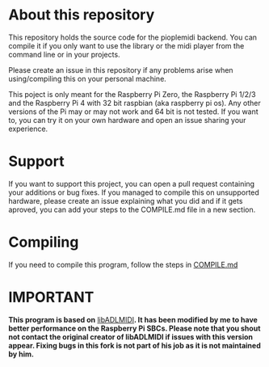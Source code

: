 # About this repository
This repository holds the source code for the pioplemidi backend. You can compile it if you only want to use the library or the midi player from the command line or in your projects.

Please create an issue in this repository if any problems arise when using/compiling this on your personal machine.

This poject is only meant for the Raspberry Pi Zero, the Raspberry Pi 1/2/3 and the Raspberry Pi 4 with 32 bit raspbian (aka raspberry pi os).
Any other versions of the Pi may or may not work and 64 bit is not tested. If you want to, you can try it on your own hardware and open an issue sharing your experience.

# Support
If you want to support this project, you can open a pull request containing your additions or bug fixes. If you managed to compile this on unsupported hardware, please create an issue explaining what you did and if it gets aproved, you can add your steps to the COMPILE.md file in a new section.

# Compiling
If you need to compile this program, follow the steps in [COMPILE.md](./COMPILE.md)

# IMPORTANT
**This program is based on** [libADLMIDI](https://github.com/Wohlstand/libADLMIDI)**. It has been modified by me to have better performance on the Raspberry Pi SBCs. Please note that you shout not contact the original creator of libADLMIDI if issues with this version appear. Fixing bugs in this fork is not part of his job as it is not maintained by him.**
